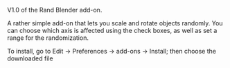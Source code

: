 V1.0 of the Rand Blender add-on.

A rather simple add-on that lets you scale and rotate objects randomly. You can choose which axis is affected using the check boxes, as well as set a range for the randomization. 

To install, go to Edit -> Preferences -> add-ons -> Install; then choose the downloaded file
